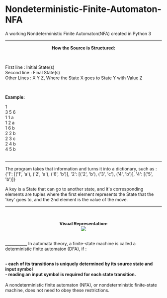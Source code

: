 # Nondeterministic-Finite-Automaton-NFA
A working Nondeterministic Finite Automaton(NFA) created in Python 3
_________________

<p align="center">
<b> How the Source is Structured: </b>
</p>

<br>

First line : Initial State(s)
<br>
Second line : Final State(s)
<br>
Other Lines : X Y Z, Where the State X goes to State Y with Value Z<br>

<br>

<b>Example:</b> 
<br>

1 <br>
3 5 6 <br>
1 1 a <br>
1 2 a <br>
1 6 b <br>
2 2 b <br>
2 3 c <br>
2 4 b <br>
4 5 b <br>
<br>
________________


The program takes that information and turns it into a dictionary, such as : {'1': [('1', 'a'), ('2', 'a'), ('6', 'b')], '2': [('2', 'b'), ('3', 'c'), ('4', 'b')], '4': [('5', 'b')]}
<br>



A key is a State that can go to another state, and it's corresponding elements are tuples where the first element represents the State that the 'key' goes to, and the 2nd element is the value of the move.
<br>

________________
<br>
<p align="center">
<b>Visual Representation:</b>
<br>
 <img src="https://i.imgur.com/NZO9GGx.jpg">
 </p>

<br>
___________
In automata theory, a finite-state machine is called a deterministic finite automaton (DFA), if : <br>
<br>

<b>- each of its transitions is uniquely determined by its source state and input symbol</b><br>
<b>- reading an input symbol is required for each state transition.</b> <br>
<br>
A nondeterministic finite automaton (NFA), or nondeterministic finite-state machine, does not need to obey these restrictions.<br>
